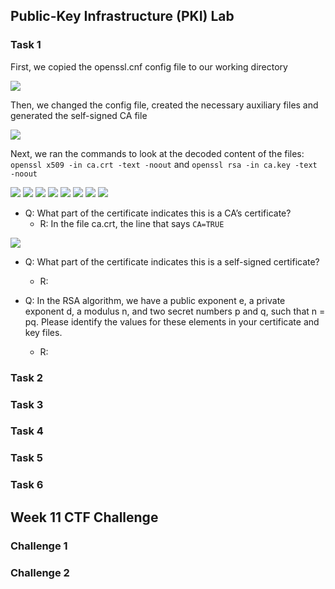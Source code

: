 ## Public-Key Infrastructure (PKI) Lab

### Task 1

First, we copied the openssl.cnf config file to our working directory

<img src="https://cdn.discordapp.com/attachments/799728570825179213/1049810971654377522/image.png">

Then, we changed the config file, created the necessary auxiliary files and generated the self-signed CA file

<img src="https://cdn.discordapp.com/attachments/799728570825179213/1049811174780313713/image.png">

Next, we ran the commands to look at the decoded content of the files:  `openssl x509 -in ca.crt -text -noout` and `openssl rsa -in ca.key -text -noout`

<img src="https://cdn.discordapp.com/attachments/799728570825179213/1049811390870859837/image.png">
<img src="https://cdn.discordapp.com/attachments/799728570825179213/1049811637684666542/image.png">
<img src="https://cdn.discordapp.com/attachments/799728570825179213/1049811751874609202/image.png">
<img src="https://cdn.discordapp.com/attachments/799728570825179213/1049811913023967302/image.png">
<img src="https://cdn.discordapp.com/attachments/799728570825179213/1049811973119938560/image.png">
<img src="https://cdn.discordapp.com/attachments/799728570825179213/1049812044678963261/image.png">
<img src="https://cdn.discordapp.com/attachments/799728570825179213/1049812128489545749/image.png">
<img src="https://cdn.discordapp.com/attachments/799728570825179213/1049812194801504276/image.png">

- Q: What part of the certificate indicates this is a CA’s certificate?
    - R: In the file ca.crt, the line that says `CA=TRUE`
<img src="https://cdn.discordapp.com/attachments/799728570825179213/1049813061017546845/image.png">

- Q: What part of the certificate indicates this is a self-signed certificate?
    - R: 

- Q: In the RSA algorithm, we have a public exponent e, a private exponent d, a modulus n, and two secret numbers p and q, such that n = pq. Please identify the values for these elements in your certificate and key files.
    - R: 
### Task 2

### Task 3

### Task 4

### Task 5

### Task 6

## Week 11 CTF Challenge
### Challenge 1

### Challenge 2
